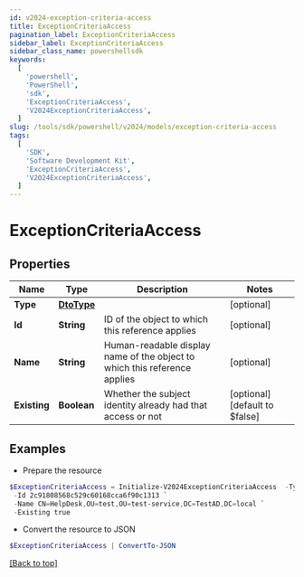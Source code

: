 ```yaml
---
id: v2024-exception-criteria-access
title: ExceptionCriteriaAccess
pagination_label: ExceptionCriteriaAccess
sidebar_label: ExceptionCriteriaAccess
sidebar_class_name: powershellsdk
keywords:
  [
    'powershell',
    'PowerShell',
    'sdk',
    'ExceptionCriteriaAccess',
    'V2024ExceptionCriteriaAccess',
  ]
slug: /tools/sdk/powershell/v2024/models/exception-criteria-access
tags:
  [
    'SDK',
    'Software Development Kit',
    'ExceptionCriteriaAccess',
    'V2024ExceptionCriteriaAccess',
  ]
---
```


# ExceptionCriteriaAccess

## Properties

| Name | Type | Description | Notes |
| --- | --- | --- | --- |
| **Type** | [**DtoType**](dto-type) |  | [optional] |
| **Id** | **String** | ID of the object to which this reference applies | [optional] |
| **Name** | **String** | Human-readable display name of the object to which this reference applies | [optional] |
| **Existing** | **Boolean** | Whether the subject identity already had that access or not | [optional] [default to $false] |

## Examples

- Prepare the resource

```powershell
$ExceptionCriteriaAccess = Initialize-V2024ExceptionCriteriaAccess  -Type null `
 -Id 2c91808568c529c60168cca6f90c1313 `
 -Name CN=HelpDesk,OU=test,OU=test-service,DC=TestAD,DC=local `
 -Existing true
```

- Convert the resource to JSON

```powershell
$ExceptionCriteriaAccess | ConvertTo-JSON
```

[[Back to top]](#)
